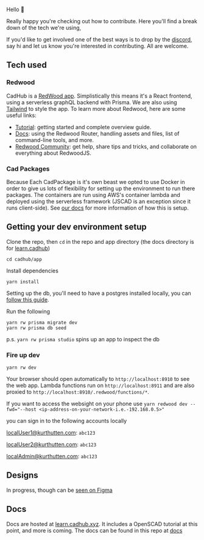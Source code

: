 Hello 👋


Really happy you're checking out how to contribute.
Here you'll find a break down of the tech we're using,

If you'd like to get involved one of the best ways is to drop by the [discord](https://discord.gg/SD7zFRNjGH), say hi and let us know you're interested in contributing. All are welcome.

## Tech used

### Redwood
CadHub is a [RedWood app](https://redwoodjs.com/). Simplistically this means it's a React frontend, using a serverless graphQL backend with Prisma.
We are also using [Tailwind](https://tailwindcss.com/) to style the app.
To learn more about Redwood, here are some useful links:
- [Tutorial](https://redwoodjs.com/tutorial/welcome-to-redwood): getting started and complete overview guide.
- [Docs](https://redwoodjs.com/docs/introduction): using the Redwood Router, handling assets and files, list of command-line tools, and more.
- [Redwood Community](https://community.redwoodjs.com): get help, share tips and tricks, and collaborate on everything about RedwoodJS.

### Cad Packages
Because Each CadPackage is it's own beast we opted to use Docker in order to give us lots of flexibility for setting up the environment to run there packages. The containers are run using AWS's container lambda and deployed using the serverless framework (JSCAD is an exception since it runs client-side). See [our docs](https://learn.cadhub.xyz/docs/general-cadhub/integrations) for more information of how this is setup.

## Getting your dev environment setup


Clone the repo, then `cd` in the repo and app directory (the docs directory is for [learn.cadhub](https://learn.cadhub.xyz/))
```
cd cadhub/app
```

Install dependencies
```terminal
yarn install
```

Setting up the db, you'll need to have a postgres installed locally, you can [follow this guide](https://redwoodjs.com/docs/local-postgres-setup).

Run the following
``` terminal
yarn rw prisma migrate dev
yarn rw prisma db seed
```

p.s. `yarn rw prisma studio` spins up an app to inspect the db

### Fire up dev
```terminal
yarn rw dev
```

Your browser should open automatically to `http://localhost:8910` to see the web app. Lambda functions run on `http://localhost:8911` and are also proxied to `http://localhost:8910/.redwood/functions/*`.

If you want to access the websight on your phone use `yarn redwood dev --fwd="--host <ip-address-on-your-network-i.e.-192.168.0.5>"`

you can sign in to the following accounts locally

localUser1@kurthutten.com: `abc123`

localUser2@kurthutten.com: `abc123`

localAdmin@kurthutten.com: `abc123`

## Designs

In progress, though can be [seen on Figma](https://www.figma.com/file/VUh53RdncjZ7NuFYj0RGB9/CadHub?node-id=0%3A1)

## Docs
Docs are hosted at [learn.cadhub.xyz](http://learn.cadhub.xyz/). It includes a OpenSCAD tutorial at this point, and more is coming. The docs can be found in this repo at [docs](https://github.com/Irev-Dev/cadhub/tree/main/docs)
